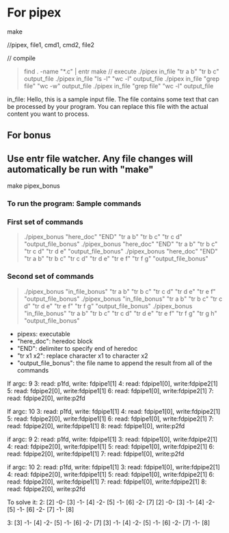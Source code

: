 # For pipex

make

//pipex, file1, cmd1, cmd2, file2

// compile
> find . -name "*.c" | entr make
// execute
> ./pipex in_file "tr a b" "tr b c" output_file
> ./pipex in_file "ls -l" "wc -l" output_file
> ./pipex in_file "grep file" "wc -w" output_file
> ./pipex in_file "grep file" "wc -l" output_file

in_file:
Hello, this is a sample input file.
The file contains some text that can be processed by your program.
You can replace this file with the actual content you want to process.

## For bonus

## Use entr file watcher. Any file changes will automatically be run with "make"

<!-- find . -name "*.c" | entr make -->
make pipex_bonus

### To run the program: Sample commands

### First set of commands

> ./pipex_bonus "here_doc" "END" "tr a b" "tr b c" "tr c d" "output_file_bonus"
> ./pipex_bonus "here_doc" "END" "tr a b" "tr b c" "tr c d" "tr d e" "output_file_bonus"
> ./pipex_bonus "here_doc" "END" "tr a b" "tr b c" "tr c d" "tr d e" "tr e f" "tr f g" "output_file_bonus"

### Second set of commands

> ./pipex_bonus "in_file_bonus" "tr a b" "tr b c" "tr c d" "tr d e"  "tr e f"  "output_file_bonus"
> ./pipex_bonus "in_file_bonus" "tr a b" "tr b c" "tr c d" "tr d e"  "tr e f" "tr f g" "output_file_bonus"
> ./pipex_bonus "in_file_bonus" "tr a b" "tr b c" "tr c d" "tr d e"  "tr e f" "tr f g" "tr g h" "output_file_bonus"

- pipexs: executable
- "here_doc": heredoc block
- "END": delimiter to specify end of heredoc
- "tr x1 x2": replace character x1 to character x2
- "output_file_bonus": the file name to append the result from all of the commands

If argc: 9
3: read: p1fd, write: fdpipe1[1]
4: read: fdpipe1[0], write:fdpipe2[1]
5: read: fdpipe2[0], write:fdpipe1[1]
6: read: fdpipe1[0], write:fdpipe2[1]
7: read: fdpipe2[0], write:p2fd

If argc: 10
3: read: p1fd, write: fdpipe1[1]
4: read: fdpipe1[0], write:fdpipe2[1]
5: read: fdpipe2[0], write:fdpipe1[1]
6: read: fdpipe1[0], write:fdpipe2[1]
7: read: fdpipe2[0], write:fdpipe1[1]
8: read: fdpipe1[0], write:p2fd

if argc: 9
2: read: p1fd, write: fdpipe1[1]
3: read: fdpipe1[0], write:fdpipe2[1]
4: read: fdpipe2[0], write:fdpipe1[1]
5: read: fdpipe1[0], write:fdpipe2[1]
6: read: fdpipe2[0], write:fdpipe1[1]
7: read: fdpipe1[0], write:p2fd

if argc: 10
2: read: p1fd, write: fdpipe1[1]
3: read: fdpipe1[0], write:fdpipe2[1]
4: read: fdpipe2[0], write:fdpipe1[1]
5: read: fdpipe1[0], write:fdpipe2[1]
6: read: fdpipe2[0], write:fdpipe1[1]
7: read: fdpipe1[0], write:fdpipe2[1]
8: read: fdpipe2[0], write:p2fd

To solve it:
2:
[2] -0- [3] -1- [4] -2- [5] -1- [6] -2- [7]
[2] -0- [3] -1- [4] -2- [5] -1- [6] -2- [7] -1- [8]

3:
[3] -1- [4] -2- [5] -1- [6] -2- [7]
[3] -1- [4] -2- [5] -1- [6] -2- [7] -1- [8]
